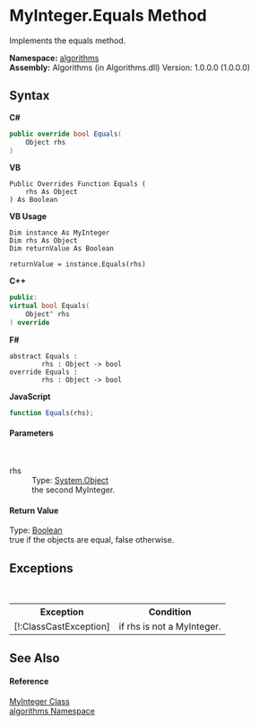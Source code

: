 # MyInteger.Equals Method 
 

Implements the equals method.

**Namespace:**&nbsp;<a href="82f88b43-fdc9-bc99-9558-75fce96d448f">algorithms</a><br />**Assembly:**&nbsp;Algorithms (in Algorithms.dll) Version: 1.0.0.0 (1.0.0.0)

## Syntax

**C#**<br />
``` C#
public override bool Equals(
	Object rhs
)
```

**VB**<br />
``` VB
Public Overrides Function Equals ( 
	rhs As Object
) As Boolean
```

**VB Usage**<br />
``` VB Usage
Dim instance As MyInteger
Dim rhs As Object
Dim returnValue As Boolean

returnValue = instance.Equals(rhs)
```

**C++**<br />
``` C++
public:
virtual bool Equals(
	Object^ rhs
) override
```

**F#**<br />
``` F#
abstract Equals : 
        rhs : Object -> bool 
override Equals : 
        rhs : Object -> bool 
```

**JavaScript**<br />
``` JavaScript
function Equals(rhs);
```


#### Parameters
&nbsp;<dl><dt>rhs</dt><dd>Type: <a href="http://msdn2.microsoft.com/en-us/library/e5kfa45b" target="_blank">System.Object</a><br />the second MyInteger.</dd></dl>

#### Return Value
Type: <a href="http://msdn2.microsoft.com/en-us/library/a28wyd50" target="_blank">Boolean</a><br />true if the objects are equal, false otherwise.

## Exceptions
&nbsp;<table><tr><th>Exception</th><th>Condition</th></tr><tr><td>[!:ClassCastException]</td><td>if rhs is not a MyInteger.</td></tr></table>

## See Also


#### Reference
<a href="b18f54b2-0848-5235-8447-fbc0cccfd75e">MyInteger Class</a><br /><a href="82f88b43-fdc9-bc99-9558-75fce96d448f">algorithms Namespace</a><br />